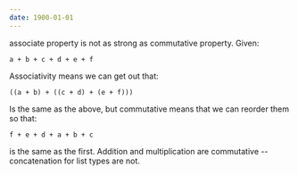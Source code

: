 ```yaml
---
date: 1900-01-01
---
```



associate property is not as strong as commutative property. Given:

    a + b + c + d + e + f

Associativity means we can get out that:

    ((a + b) + ((c + d) + (e + f)))

Is the same as the above, but commutative means that we can reorder them so that:

    f + e + d + a + b + c

is the same as the first. Addition and multiplication are commutative --
concatenation for list types are not.


